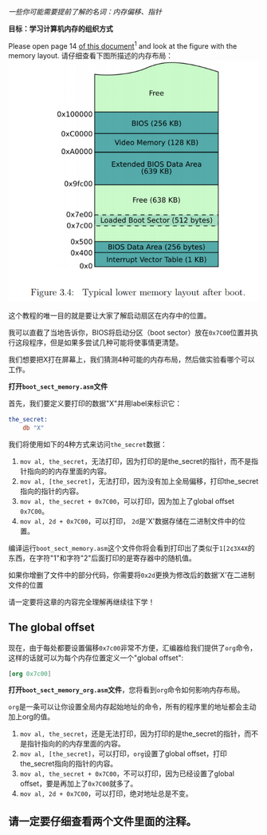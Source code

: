 *一些你可能需要提前了解的名词：内存偏移、指针*

**目标：学习计算机内存的组织方式**

Please open page 14 [of this document](
http://www.cs.bham.ac.uk/~exr/lectures/opsys/10_11/lectures/os-dev.pdf)<sup>1</sup>
and look at the figure with the memory layout.
请仔细查看下图所描述的内存布局：
![内存布局](memory_layout.png)

这个教程的唯一目的就是要让大家了解启动扇区在内存中的位置。

我可以直截了当地告诉你，BIOS将启动分区（boot sector）放在`0x7C00`位置并执行这段程序，但是如果多尝试几种可能将使事情更清楚。 

我们想要把X打在屏幕上，我们猜测4种可能的内存布局，然后做实验看哪个可以工作。

**打开`boot_sect_memory.asm`文件**

首先，我们要定义要打印的数据"X"并用label来标识它：
```nasm
the_secret:
    db "X"
```

我们将使用如下的4种方式来访问`the_secret`数据：

1. `mov al, the_secret`，无法打印，因为打印的是the_secret的指针，而不是指针指向的的内存里面的内容。
2. `mov al, [the_secret]`，无法打印，因为没有加上全局偏移，打印the_secret指向的指针的内容。
3. `mov al, the_secret + 0x7C00`，可以打印，因为加上了global offset `0x7C00`。
4. `mov al, 2d + 0x7C00`，可以打印， `2d`是'X'数据存储在二进制文件中的位置。


编译运行`boot_sect_memory.asm`这个文件你将会看到打印出了类似于`1[2¢3X4X`的东西，在字符"1"和字符"2"后面打印的是寄存器中的随机值。

如果你增删了文件中的部分代码，你需要将`0x2d`更换为修改后的数据'X'在二进制文件的位置

请一定要将这章的内容完全理解再继续往下学！

The global offset
-----------------

现在，由于每处都要设置偏移`0x7c00`非常不方便，汇编器给我们提供了`org`命令，这样的话就可以为每个内存位置定义一个"global offset":  

```nasm
[org 0x7c00]
```

**打开`boot_sect_memory_org.asm`文件**，您将看到`org`命令如何影响内存布局。

`org`是一条可以让你设置全局内存起始地址的命令，所有的程序里的地址都会主动加上org的值。
1. `mov al, the_secret`，还是无法打印，因为打印的是the_secret的指针，而不是指针指向的的内存里面的内容。
2. `mov al, [the_secret]`，可以打印，`org`设置了global offset，打印the_secret指向的指针的内容。
3. `mov al, the_secret + 0x7C00`，不可以打印，因为已经设置了global offset，要是再加上了`0x7C00`就多了。
4. `mov al, 2d + 0x7C00`，可以打印，绝对地址总是不变。

请一定要仔细查看两个文件里面的注释。  
-----
